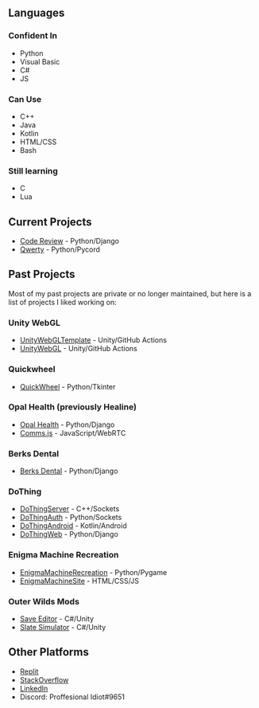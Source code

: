 ## Languages 
### Confident In  
- Python  
- Visual Basic  
- C#  
- JS  
### Can Use  
- C++
- Java
- Kotlin
- HTML/CSS
- Bash  
### Still learning
- C  
- Lua  
## Current Projects 
- [Code Review](https://github.com/Bwc9876/CodeReview) - Python/Django  
- [Qwerty](https://github.com/Bwc9876/Qwerty) - Python/Pycord 
## Past Projects 
Most of my past projects are private or no longer maintained, but here is a list of projects I liked working on:  
### Unity WebGL
- [UnityWebGLTemplate](https://github.com/Bwc9876/UnityWebGLTemplate) - Unity/GitHub Actions  
- [UnityWebGL](https://github.com/Bwc9876/UnityWebGL) - Unity/GitHub Actions  
### Quickwheel 
- [QuickWheel](https://github.com/Bwc9876/QuickWheel) - Python/Tkinter 
### Opal Health (previously Healine)
- [Opal Health](https://github.com/ElderMicrobe889/Opal-Health) - Python/Django
- [Comms.js](https://github.com/Bwc9876/Comms) - JavaScript/WebRTC
### Berks Dental
- [Berks Dental](https://github.com/Bwc9876/BerksDental) - Python/Django 
### DoThing 
- [DoThingServer](https://github.com/Bwc9876/DoThingServer) - C++/Sockets 
- [DoThingAuth](https://github.com/Bwc9876/DoThingAuth) - Python/Sockets 
- [DoThingAndroid](https://github.com/Bwc9876/DoThingAndroid) - Kotlin/Android 
- [DoThingWeb](https://github.com/Bwc9876/DoThingWeb) - Python/Django  
### Enigma Machine Recreation 
- [EnigmaMachineRecreation](https://github.com/Bwc9876/Enigma-Machine-Recreation) - Python/Pygame 
- [EnigmaMachineSite](https://github.com/Bwc9876/Enigma-Machine-Site) - HTML/CSS/JS 
### Outer Wilds Mods
- [Save Editor](https://github.com/Bwc9876/OW-SaveEditor) - C#/Unity
- [Slate Simulator](https://github.com/Bwc9876/OW-Slate-Simulator) - C#/Unity
## Other Platforms
- [Replit](https://replit.com/@bwc9876)
- [StackOverflow](https://stackoverflow.com/users/10958689/ben-c)
- [LinkedIn](https://www.linkedin.com/in/ben-crocker9876)
- Discord: Proffesional Idiot#9651
